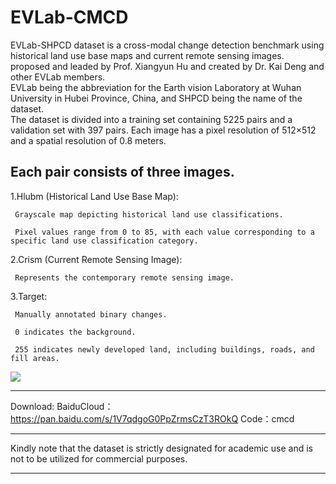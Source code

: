 # EVLab-CMCD
EVLab-SHPCD dataset is a cross-modal change detection benchmark using historical land use base maps and current remote sensing images.  proposed and leaded by Prof. Xiangyun Hu and created by Dr. Kai Deng and other EVLab members.  
EVLab being the abbreviation for the Earth vision Laboratory at Wuhan University in Hubei Province, China, and SHPCD being the name of the dataset.  
The dataset is divided into a training set containing 5225 pairs and a validation set with 397 pairs. 
Each image has a pixel resolution of 512×512 and a spatial resolution of 0.8 meters.  

Each pair consists of three images.
---
  1.Hlubm (Historical Land Use Base Map):
  
     Grayscale map depicting historical land use classifications.
    
     Pixel values range from 0 to 85, with each value corresponding to a specific land use classification category.
    
  2.Crism (Current Remote Sensing Image):
  
     Represents the contemporary remote sensing image.
    
  3.Target:
  
     Manually annotated binary changes.
    
     0 indicates the background.
    
     255 indicates newly developed land, including buildings, roads, and fill areas.
![](https://github.com/whudk/EVLab-SHPCD/blob/main/images/evlab_shpcd.png)
***
Download:
BaiduCloud：https://pan.baidu.com/s/1V7qdgoG0PpZrmsCzT3ROkQ
Code：cmcd 
***
Kindly note that the dataset is strictly designated for academic use and is not to be utilized for commercial purposes.
***
